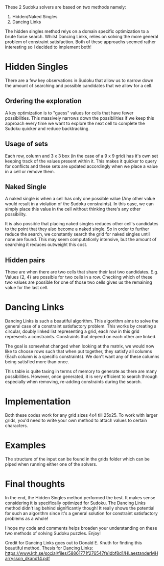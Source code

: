 These 2 Sudoku solvers are based on two methods namely:
1) Hidden/Naked Singles
2) Dancing Links

The hidden singles method relys on a domain specific optimization to a brute force search. Whilst Dancing Links, relies on solving the more general problem of constraint satisfaction. Both of these approachs seemed rather interesting so I decided to implement both!

# Hidden Singles
There are a few key observations in Sudoku that allow us to narrow down the amount of searching and possible candidates that we allow for a cell.

## Ordering the exploration
A key optimization is to "guess" values for cells that have fewer possibilities. This massively narrows down the possibilities if we keep this approach every time we want to explore the next cell to complete the Sudoku quicker and reduce backtracking.

## Usage of sets
Each row, column and 3 x 3 box (in the case of a 9 x 9 grid) has it's own set keeping track of the values present within it. This makes it quicker to query for conflicts and these sets are updated accordingly when we place a value in a cell or remove them.

## Naked Single
A naked single is when a cell has only one possible value (Any other value would result in a violation of the Sudoku constraints). In this case, we can simply place this value in the cell without thinking there's any other possibility.

It is also possible that placing naked singles reduces other cell's candidates to the point that they also become a naked single. So in order to further reduce the search, we constantly search the grid for naked singles until none are found. This may seem computationly intensive, but the amount of searching it reduces outweight this cost.

## Hidden pairs
These are when there are two cells that share their last two candidates. E.g. Values {2, 4} are possible for two cells in a row.
Checking which of these two values are possible for one of those two cells gives us the remaining value for the last cell.

# Dancing Links
Dancing Links is such a beautiful algorithm. This algorithm aims to solve the general case of a constraint satisfactory problem. This works by creating a circular, doubly linked list representing a grid, each row in this grid represents a constraints. Constraints that depend on each other are linked.

The goal is somewhat changed when looking at the matrix, we would now like to choose rows such that when put together, they satisfy all columns (Each column is a specific constraints). We don't want any of these columns being satisfied more than once.

This table is quite taxing in terms of memory to generate as there are many possibilities. However, once generated, it is very efficient to search through especially when removing, re-adding constraints during the search.

# Implementation
Both these codes work for any grid sizes 4x4 till 25x25. To work with larger grids, you'd need to write your own method to attach values to certain characters.

# Examples
The structure of the input can be found in the grids folder which can be piped when running either one of the solvers.

# Final thoughts
In the end, the Hidden Singles method performed the best. It makes sense considering it is specifically optimized for Sudoku. The Dancing Links method didn't lag behind significantly though! It really shows the potential for such an algorithm since it's a general solution for constraint satisfactory problems as a whole!

I hope my code and comments helps broaden your understanding on these two methods of solving Sudoku puzzles. Enjoy!

Credit for Dancing Links goes out to Donald E. Knuth for finding this beautiful method.
Thesis for Dancing Links: https://www.kth.se/social/files/58861771f276547fe1dbf8d1/HLaestanderMHarrysson_dkand14.pdf
